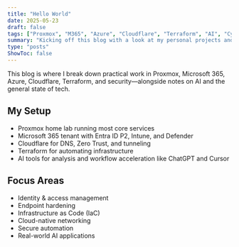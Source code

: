 ```yaml
---
title: "Hello World"
date: 2025-05-23
draft: false
tags: ["Proxmox", "M365", "Azure", "Cloudflare", "Terraform", "AI", "Cybersecurity", "ChatGPT"]
summary: "Kicking off this blog with a look at my personal projects and what I’ll be writing about."
type: "posts"
ShowToc: false
---
```


This blog is where I break down practical work in Proxmox, Microsoft 365, Azure, Cloudflare, Terraform, and security—alongside notes on AI and the general state of tech.

## My Setup

- Proxmox home lab running most core services
- Microsoft 365 tenant with Entra ID P2, Intune, and Defender
- Cloudflare for DNS, Zero Trust, and tunneling
- Terraform for automating infrastructure
- AI tools for analysis and workflow acceleration like ChatGPT and Cursor

## Focus Areas

- Identity & access management
- Endpoint hardening
- Infrastructure as Code (IaC)
- Cloud-native networking
- Secure automation
- Real-world AI applications